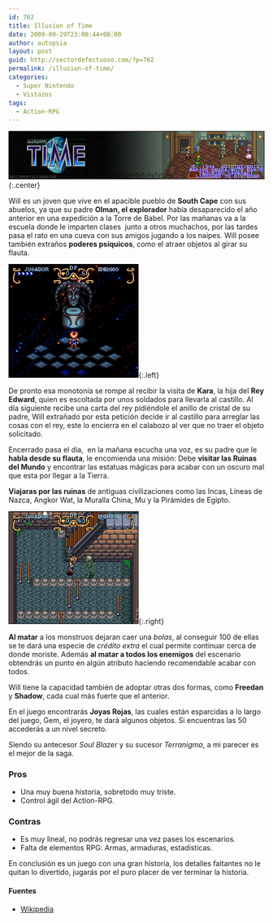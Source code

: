 ```yaml
---
id: 762
title: Illusion of Time
date: 2009-09-29T23:00:44+00:00
author: autopsia
layout: post
guid: http://sectordefectuoso.com/?p=762
permalink: /illusion-of-time/
categories:
  - Super Nintendo
  - Vistazos
tags:
  - Action-RPG
---
```

![Illusion of Time](/images/2009/09/ilusionoftime.jpg){:.center}

Will es un joven que vive en el apacible pueblo de **South Cape** con sus abuelos, ya que su padre **Olman, el explorador** había desaparecido el año anterior en una expedición a la Torre de Babel. Por las mañanas va a la escuela donde le imparten clases  junto a otros muchachos, por las tardes pasa el rato en una cueva con sus amigos jugando a los naipes. Will posee también extraños **poderes psíquicos**, como el atraer objetos al girar su flauta.

<!--more-->

![Illusion of Gaia](/images/2009/09/illusiongaia.png "El Espacio Oscuro, aquí Gaia sanará tus heridas y grabará tu progreso."){:.left}

De pronto esa monotonía se rompe al recibir la visita de **Kara**, la hija del **Rey Edward**, quien es escoltada por unos soldados para llevarla al castillo. Al día siguiente recibe una carta del rey pidiéndole el anillo de cristal de su padre, Will extrañado por esta petición decide ir al castillo para arreglar las cosas con el rey, este lo encierra en el calabozo al ver que no traer el objeto solicitado.

Encerrado pasa el día,  en la mañana escucha una voz, es su padre que le **habla desde su flauta**, le encomienda una misión: Debe **visitar las Ruinas del Mundo** y encontrar las estatuas mágicas para acabar con un oscuro mal que esta por llegar a la Tierra.

**Viajaras por las ruinas** de antiguas civilizaciones como las Incas, Líneas de Nazca, Angkor Wat, la Muralla China, Mu y la Pirámides de Egipto.

![Will luchando contra un esqueleto en el calabozo del Castillo.](/images/2009/09/illusioncalabozo.png "Will luchando contra un esqueleto en el calabozo del Castillo."){:.right}



**Al matar** a los monstruos dejaran caer una _bolas_, al conseguir 100 de ellas se te dará una especie de _crédito extra_ el cual permite continuar cerca de donde moriste. Además **al matar a todos los enemigos** del escenario obtendrás un punto en algún atributo haciendo recomendable acabar con todos.

Will tiene la capacidad también de adoptar otras dos formas, como **Freedan** y **Shadow**, cada cual más fuerte que el anterior.

En el juego encontrarás **Joyas Rojas**, las cuales están esparcidas a lo largo del juego, Gem, el joyero, te dará algunos objetos. Si encuentras las 50 accederás a un nivel secreto.

Siendo su antecesor _Soul Blazer_ y su sucesor _Terranigma_, a mi parecer es el mejor de la saga.

### Pros

  * Una muy buena historia, sobretodo muy triste.
  * Control ágil del Action-RPG.

### Contras

  * Es muy lineal, no podrás regresar una vez pases los escenarios.
  * Falta de elementos RPG: Armas, armaduras, estadísticas.

En conclusión es un juego con una gran historia, los detalles faltantes no le quitan lo divertido, jugarás por el puro placer de ver terminar la historia.

#### Fuentes

- [Wikipedia](http://es.wikipedia.org)

